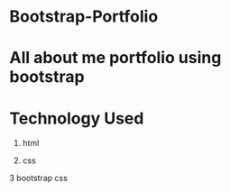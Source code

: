 # Bootstrap-Portfolio

# All about me portfolio using bootstrap 

# Technology Used

1. html

2. css

3 bootstrap css

